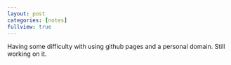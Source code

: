 ```yaml
---
layout: post
categories: [notes]
fullview: true
---
```

Having some difficulty with using github pages and a personal domain.  Still working on it.
